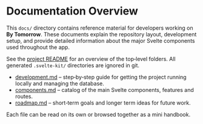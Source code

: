 # Documentation Overview

This `docs/` directory contains reference material for developers working on **By Tomorrow**. These documents explain the repository layout, development setup, and provide detailed information about the major Svelte components used throughout the app.

See the [project README](../README.md) for an overview of the top‑level folders. All generated `.svelte-kit/` directories are ignored in git.

- [development.md](development.md) – step‑by‑step guide for getting the project running locally and managing the database.
- [components.md](components.md) – catalog of the main Svelte components, features and routes.
- [roadmap.md](roadmap.md) – short‑term goals and longer term ideas for future work.

Each file can be read on its own or browsed together as a mini handbook.
